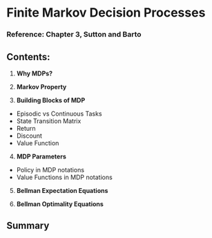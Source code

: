 
# Finite Markov Decision Processes

### Reference: Chapter 3, Sutton and Barto

## Contents:

1) **Why MDPs?**

2) **Markov Property**

3) **Building Blocks of MDP**
* Episodic vs Continuous Tasks
* State Transition Matrix
* Return
* Discount
* Value Function

4) **MDP Parameters**
* Policy in MDP notations
* Value Functions in MDP notations

5) **Bellman Expectation Equations**

6) **Bellman Optimality Equations**



## Summary
